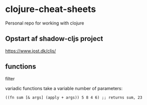 # clojure-cheat-sheets
Personal repo for working with clojure

## Opstart af shadow-cljs project
https://www.jost.dk/cljs/


## functions
filter

variadic functions take a variable number of parameters:
```
((fn sum [& args] (apply + args)) 5 8 4 6) ;; returns sum, 23
```
